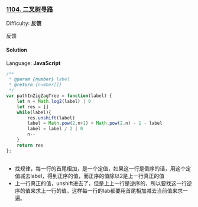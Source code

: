 ### [1104\. 二叉树寻路](https://leetcode-cn.com/problems/path-in-zigzag-labelled-binary-tree/)

Difficulty: **反馈**

反馈

#### Solution

Language: **JavaScript**

```javascript
/**
 * @param {number} label
 * @return {number[]}
 */
var pathInZigZagTree = function(label) {
    let n = Math.log2(label) | 0
    let res = []
    while(label){
        res.unshift(label)
        label = Math.pow(2,n+1) + Math.pow(2,n) - 1 - label
        label = label / 2 | 0
        n--
    }
    return res
};
​
```
* 找规律，每一行的首尾相加，是一个定值，如果这一行是倒序的话，用这个定值减去label，得到正序的值，而正序的值除以2是上一行真正的值
* 上一行真正的值，unshift进去了，但是上上一行是逆序的，所以要找这一行逆序的值来求上一行的值，这样每一行的lab都要用首尾相加减去当前值来求一遍。
